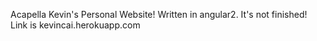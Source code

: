Acapella
Kevin's Personal Website! Written in angular2.
It's not finished! Link is kevincai.herokuapp.com
